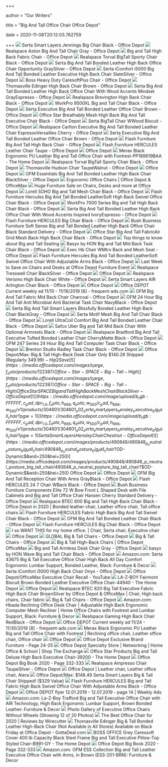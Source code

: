 +++
        
author = "Our Writers"
        
title = "Big And Tall Office Chair Office Depot"
        
date = 2020-11-08T20:12:03.762759
        
+++
[ ![](https://media.officedepot.com/image/upload/b_rgb:FFFFFF,c_pad,dpr_1.0,f_auto,h_666,q_auto,w_500/c_pad,h_666,w_500/v1/products/304574/304574_o01_serta_smart_layers_jennings_bonded_leather_high_back_big_and_tall_chair_102219?pgw=1)](https://media.officedepot.com/image/upload/b_rgb:FFFFFF,c_pad,dpr_1.0,f_auto,h_666,q_auto,w_500/c_pad,h_666,w_500/v1/products/304574/304574_o01_serta_smart_layers_jennings_bonded_leather_high_back_big_and_tall_chair_102219?pgw=1) Serta Smart Layers Jennings Big Chair Black - Office Depot
[ ![](https://media.officedepot.com/image/upload/b_rgb:FFFFFF,c_pad,dpr_1.0,f_auto,h_666,q_auto,w_500/c_pad,h_666,w_500/v1/products/248897/248897_p_realspace_axton_big_tall_bonded_leather_high_back_chair?pgw=1)](https://media.officedepot.com/image/upload/b_rgb:FFFFFF,c_pad,dpr_1.0,f_auto,h_666,q_auto,w_500/c_pad,h_666,w_500/v1/products/248897/248897_p_realspace_axton_big_tall_bonded_leather_high_back_chair?pgw=1) Realspace Axton Big And Tall Chair Gray - Office Depot
[ ![](https://media.officedepot.com/image/upload/b_rgb:FFFFFF,c_pad,dpr_1.0,f_auto,h_666,q_auto,w_500/c_pad,h_666,w_500/v1/products/420188/420188_p_office_star_pro_line_ii_big_tall_high_back_fabric_chair_arms?pgw=1)](https://media.officedepot.com/image/upload/b_rgb:FFFFFF,c_pad,dpr_1.0,f_auto,h_666,q_auto,w_500/c_pad,h_666,w_500/v1/products/420188/420188_p_office_star_pro_line_ii_big_tall_high_back_fabric_chair_arms?pgw=1) Big and Tall High Back Fabric Chair - Office Depot
[ ![](https://officedepot.scene7.com/is/image/officedepot/3798978_o01_realspace_torval_bonded_leather_high_back_big__tall_sporty_chair?$OD%2DLarge$&wid=450&hei=450)](https://officedepot.scene7.com/is/image/officedepot/3798978_o01_realspace_torval_bonded_leather_high_back_big__tall_sporty_chair?$OD%2DLarge$&wid=450&hei=450) Realspace Torval BigTall Sporty Chair Black - Office Depot
[ ![](https://media.officedepot.com/image/upload/b_rgb:FFFFFF,c_pad,dpr_1.0,f_auto,h_666,q_auto,w_500/c_pad,h_666,w_500/v1/products/9825521/9825521_o01_serta_bonded_leather_high_back_big_tall_office_chairs_020520?pgw=1)](https://media.officedepot.com/image/upload/b_rgb:FFFFFF,c_pad,dpr_1.0,f_auto,h_666,q_auto,w_500/c_pad,h_666,w_500/v1/products/9825521/9825521_o01_serta_bonded_leather_high_back_big_tall_office_chairs_020520?pgw=1) Serta Big And Tall Bonded Leather High Back Office Chair Opportunity  GraySilver - Office Depot
[ ![](https://media.officedepot.com/image/upload/b_rgb:FFFFFF,c_pad,dpr_1.0,f_auto,h_666,q_auto,w_500/c_pad,h_666,w_500/v1/products/330812/330812_p_serta_icomfort_for_workpro_i5000_series_big_tall_chair?pgw=1)](https://media.officedepot.com/image/upload/b_rgb:FFFFFF,c_pad,dpr_1.0,f_auto,h_666,q_auto,w_500/c_pad,h_666,w_500/v1/products/330812/330812_p_serta_icomfort_for_workpro_i5000_series_big_tall_chair?pgw=1) Serta iComfort i5000 Big And Tall Bonded Leather Executive High Back Chair  SlateSilver - Office Depot
[ ![](https://media.officedepot.com/image/upload/b_rgb:FFFFFF,c_pad,dpr_1.0,f_auto,h_666,q_auto,w_500/c_pad,h_666,w_500/v1/products/679603/679603_p_boss_heavy_duty_big_tall_executive_chair?pgw=1)](https://media.officedepot.com/image/upload/b_rgb:FFFFFF,c_pad,dpr_1.0,f_auto,h_666,q_auto,w_500/c_pad,h_666,w_500/v1/products/679603/679603_p_boss_heavy_duty_big_tall_executive_chair?pgw=1) Boss Heavy Duty CaresoftPlus Chair - Office Depot
[ ![](https://media.officedepot.com/image/upload/b_rgb:FFFFFF,c_pad,dpr_1.0,f_auto,h_1665,q_auto,w_1250/c_pad,h_1665,w_1250/v1/products/3868754/3868754_o01_thomasville_big_and_tall_bonded_leather_high_back_chair?pgw=1&pgwact=1)](https://media.officedepot.com/image/upload/b_rgb:FFFFFF,c_pad,dpr_1.0,f_auto,h_1665,q_auto,w_1250/c_pad,h_1665,w_1250/v1/products/3868754/3868754_o01_thomasville_big_and_tall_bonded_leather_high_back_chair?pgw=1&pgwact=1) Thomasville Edinger High Back Chair Brown - Office Depot
[ ![](https://media.officedepot.com/image/upload/b_rgb:FFFFFF,c_pad,dpr_1.0,f_auto,h_666,q_auto,w_500/c_pad,h_666,w_500/v1/products/9989597/9989597_o01_serta_bonded_leather_high_back_big_and_tall_office_chairs_030320?pgw=1)](https://media.officedepot.com/image/upload/b_rgb:FFFFFF,c_pad,dpr_1.0,f_auto,h_666,q_auto,w_500/c_pad,h_666,w_500/v1/products/9989597/9989597_o01_serta_bonded_leather_high_back_big_and_tall_office_chairs_030320?pgw=1) Serta Big And Tall Bonded Leather High Back Office Chair With Wood Accents  Mindset GrayEspresso - Office Depot
[ ![](https://media.officedepot.com/image/upload/b_rgb:FFFFFF,c_pad,dpr_1.0,f_auto,h_666,q_auto,w_500/c_pad,h_666,w_500/v1/products/6773772/6773772_p_realspace_brevington_bonded_leather_high_back_big_tall_executive_chair?pgw=1)](https://media.officedepot.com/image/upload/b_rgb:FFFFFF,c_pad,dpr_1.0,f_auto,h_666,q_auto,w_500/c_pad,h_666,w_500/v1/products/6773772/6773772_p_realspace_brevington_bonded_leather_high_back_big_tall_executive_chair?pgw=1) Realspace Brevington High Back Chair Black - Office Depot
[ ![](https://media.officedepot.com/image/upload/b_rgb:FFFFFF,c_pad,dpr_1.0,f_auto,h_666,q_auto,w_500/c_pad,h_666,w_500/v1/products/9582558/9582558_o01_workpro_9500xl_big__tall?pgw=1)](https://media.officedepot.com/image/upload/b_rgb:FFFFFF,c_pad,dpr_1.0,f_auto,h_666,q_auto,w_500/c_pad,h_666,w_500/v1/products/9582558/9582558_o01_workpro_9500xl_big__tall?pgw=1) WorkPro 9500XL Big and Tall Chair Black - Office Depot
[ ![](https://media.officedepot.com/image/upload/b_rgb:FFFFFF,c_pad,dpr_1.0,f_auto,h_1665,q_auto,w_1250/c_pad,h_1665,w_1250/v1/products/1850932/1850932_o01_serta_executive_big_and_tall_office_chair_030220?pgw=1&pgwact=1)](https://media.officedepot.com/image/upload/b_rgb:FFFFFF,c_pad,dpr_1.0,f_auto,h_1665,q_auto,w_1250/c_pad,h_1665,w_1250/v1/products/1850932/1850932_o01_serta_executive_big_and_tall_office_chair_030220?pgw=1&pgwact=1) Serta Executive Big And Tall Bonded Leather Office Chair Brown - Office  Depot
[ ![](https://media.officedepot.com/image/upload/b_rgb:FFFFFF,c_pad,dpr_1.0,f_auto,h_666,q_auto,w_500/c_pad,h_666,w_500/v1/products/635284/635284_p_office_star_big_tall_breathable_mesh_executive_chair?pgw=1)](https://media.officedepot.com/image/upload/b_rgb:FFFFFF,c_pad,dpr_1.0,f_auto,h_666,q_auto,w_500/c_pad,h_666,w_500/v1/products/635284/635284_p_office_star_big_tall_breathable_mesh_executive_chair?pgw=1) Office Star Breathable Mesh High Back Big And Tall Executive Chair Black - Office  Depot
[ ![](https://media.officedepot.com/images/w_329,h_329,c_pad/products/9725915/9725915_o01_serta_bonded_leather_high_back_big_and_tall_office_chair_with_wood_accents_030320/9725915_o01_serta_bonded_leather_high_back_big_and_tall_office_chair_with_wood_accents_030320)](https://media.officedepot.com/images/w_329,h_329,c_pad/products/9725915/9725915_o01_serta_bonded_leather_high_back_big_and_tall_office_chair_with_wood_accents_030320/9725915_o01_serta_bonded_leather_high_back_big_and_tall_office_chair_with_wood_accents_030320) Serta BigTall Chair WWood Biscuit - Office Depot
[ ![](https://media.officedepot.com/image/upload/b_rgb:FFFFFF,c_pad,dpr_1.0,f_auto,h_666,q_auto,w_500/c_pad,h_666,w_500/v1/products/723633/723633_p_realspace_carlton_executive_big_tall_bonded_leather_chair?pgw=1)](https://media.officedepot.com/image/upload/b_rgb:FFFFFF,c_pad,dpr_1.0,f_auto,h_666,q_auto,w_500/c_pad,h_666,w_500/v1/products/723633/723633_p_realspace_carlton_executive_big_tall_bonded_leather_chair?pgw=1) Realspace Carlton Executive Big And Tall Bonded Leather Chair  EspressoVersailles Cherry - Office Depot
[ ![](https://media.officedepot.com/image/upload/b_rgb:FFFFFF,c_pad,dpr_1.0,f_auto,h_666,q_auto,w_500/c_pad,h_666,w_500/v1/products/1850932/1850932_o02_serta_executive_big_and_tall_office_chair_030220?pgw=1)](https://media.officedepot.com/image/upload/b_rgb:FFFFFF,c_pad,dpr_1.0,f_auto,h_666,q_auto,w_500/c_pad,h_666,w_500/v1/products/1850932/1850932_o02_serta_executive_big_and_tall_office_chair_030220?pgw=1) Serta Executive Big And Tall Bonded Leather Office Chair Brown - Office  Depot
[ ![](https://media.officedepot.com/images/t_large,f_auto/products/6556666/Flash-Furniture-Hercules-Big-And-Tall)](https://media.officedepot.com/images/t_large,f_auto/products/6556666/Flash-Furniture-Hercules-Big-And-Tall) Flash Furniture Big And Tall High Back Chair - Office Depot
[ ![](https://media.officedepot.com/image/upload/b_rgb:FFFFFF,c_pad,dpr_1.0,f_auto,h_666,q_auto,w_500/c_pad,h_666,w_500/v1/products/4164321/4164321_o01_100620?pgw=1)](https://media.officedepot.com/image/upload/b_rgb:FFFFFF,c_pad,dpr_1.0,f_auto,h_666,q_auto,w_500/c_pad,h_666,w_500/v1/products/4164321/4164321_o01_100620?pgw=1) Flash Furniture HERCULES Leather Chair Taupe - Office Depot
[ ![](https://media.officedepot.com/image/upload/b_rgb:FFFFFF,c_pad,dpr_1.0,f_auto,h_533,q_auto,w_400/c_pad,h_533,w_400/v1/products/743577/743577_p_realspace_endsleigh_executive_big_tall_bonded_leather_chair?pgw=1)](https://media.officedepot.com/image/upload/b_rgb:FFFFFF,c_pad,dpr_1.0,f_auto,h_533,q_auto,w_400/c_pad,h_533,w_400/v1/products/743577/743577_p_realspace_endsleigh_executive_big_tall_bonded_leather_chair?pgw=1) Office Depot
[ ![](https://images.homedepot-static.com/productImages/85f78ec2-4e8d-447f-b175-ac917dd82dfa/svn/black-merax-ergonomic-chairs-pp189619baa-31_600.jpg)](https://images.homedepot-static.com/productImages/85f78ec2-4e8d-447f-b175-ac917dd82dfa/svn/black-merax-ergonomic-chairs-pp189619baa-31_600.jpg) Merax Black Ergonomic PU Leather Big and Tall Office Chair with  Footrest-PP189619BAA - The Home Depot
[ ![](https://media.officedepot.com/image/upload/b_rgb:FFFFFF,c_pad,dpr_1.0,f_auto,h_666,q_auto,w_500/c_pad,h_666,w_500/v1/products/3798978/3798978_o04_realspace_torval_bonded_leather_high_back_big__tall_sporty_chair?pgw=1)](https://media.officedepot.com/image/upload/b_rgb:FFFFFF,c_pad,dpr_1.0,f_auto,h_666,q_auto,w_500/c_pad,h_666,w_500/v1/products/3798978/3798978_o04_realspace_torval_bonded_leather_high_back_big__tall_sporty_chair?pgw=1) Realspace Torval BigTall Sporty Chair Black - Office Depot
[ ![](https://media.officedepot.com/image/upload/b_rgb:FFFFFF,c_pad,dpr_1.0,f_auto,h_1665,q_auto,w_1250/c_pad,h_1665,w_1250/v1/products/562818/562818_p_thomasville_hudson_big_and_tall_bonded_leather_high_back_chair?pgw=1&pgwact=1)](https://media.officedepot.com/image/upload/b_rgb:FFFFFF,c_pad,dpr_1.0,f_auto,h_1665,q_auto,w_1250/c_pad,h_1665,w_1250/v1/products/562818/562818_p_thomasville_hudson_big_and_tall_bonded_leather_high_back_chair?pgw=1&pgwact=1) Thomasville Hudson Chair TaupeWalnut - Office Depot
[ ![](https://media.officedepot.com/image/upload/b_rgb:FFFFFF,c_pad,dpr_1.0,f_auto,h_1333,q_auto,w_1000/c_pad,h_1333,w_1000/v1/products/355033/355033_p_office_depot_br_kingston_big_tall_mid_back_lea_r_chair?pgw=1&pgwact=1)](https://media.officedepot.com/image/upload/b_rgb:FFFFFF,c_pad,dpr_1.0,f_auto,h_1333,q_auto,w_1000/c_pad,h_1333,w_1000/v1/products/355033/355033_p_office_depot_br_kingston_big_tall_mid_back_lea_r_chair?pgw=1&pgwact=1) Office Depot
[ ![](https://media.officedepot.com/image/upload/b_rgb:FFFFFF,c_pad,dpr_1.0,f_auto,h_666,q_auto,w_500/c_pad,h_666,w_500/v1/products/235580/235580_p?pgw=1)](https://media.officedepot.com/image/upload/b_rgb:FFFFFF,c_pad,dpr_1.0,f_auto,h_666,q_auto,w_500/c_pad,h_666,w_500/v1/products/235580/235580_p?pgw=1) OFM Essentials Big And Tall Bonded Leather High Back Chair BlackSilver - Office  Depot
[ ![](https://media.officedepot.com/images/t_search,f_auto/products/9046713/WorkPro-12000-Mesh-Series-Ergonomic-Mid)](https://media.officedepot.com/images/t_search,f_auto/products/9046713/WorkPro-12000-Mesh-Series-Ergonomic-Mid) Ergonomic Office Chairs | Office Depot & OfficeMax
[ ![](https://www.officedepot.com/images/us/od/promo/pages/030313_furniture2.jpg)](https://www.officedepot.com/images/us/od/promo/pages/030313_furniture2.jpg) Huge Furniture Sale on Chairs, Desks and more at Office Depot
[ ![](https://media.officedepot.com/image/upload/b_rgb:FFFFFF,c_pad,dpr_1.0,f_auto,h_666,q_auto,w_500/c_pad,h_666,w_500/v1/products/7901332/7901332_p_chair?pgw=1)](https://media.officedepot.com/image/upload/b_rgb:FFFFFF,c_pad,dpr_1.0,f_auto,h_666,q_auto,w_500/c_pad,h_666,w_500/v1/products/7901332/7901332_p_chair?pgw=1) Lorell SOHO Big and Tall Mesh Chair Black - Office Depot
[ ![](https://media.officedepot.com/images/t_large,f_auto/products/510987/Flash-Furniture-Hercules-Big-And-Tall)](https://media.officedepot.com/images/t_large,f_auto/products/510987/Flash-Furniture-Hercules-Big-And-Tall) Flash Furniture Hercules Big And Tall Bonded LeatherSoft High Back Swivel Office  Chair Black - Office Depot
[ ![](https://media.officedepot.com/image/upload/b_rgb:FFFFFF,c_pad,dpr_1.0,f_auto,h_666,q_auto,w_500/c_pad,h_666,w_500/v1/products/180806/180806_p_workpro_7000_series_big_tall_high_back_chair?pgw=1)](https://media.officedepot.com/image/upload/b_rgb:FFFFFF,c_pad,dpr_1.0,f_auto,h_666,q_auto,w_500/c_pad,h_666,w_500/v1/products/180806/180806_p_workpro_7000_series_big_tall_high_back_chair?pgw=1) WorkPro 7000 Series Big and Tall High Back Chair Black - Office Depot
[ ![](https://media.officedepot.com/image/upload/b_rgb:FFFFFF,c_pad,dpr_1.0,f_auto,h_666,q_auto,w_500/c_pad,h_666,w_500/v1/products/9866981/9866981_o01_serta_big_and_tall_bonded_leather_high_back_office_chair_with_wood_accents_030320?pgw=1)](https://media.officedepot.com/image/upload/b_rgb:FFFFFF,c_pad,dpr_1.0,f_auto,h_666,q_auto,w_500/c_pad,h_666,w_500/v1/products/9866981/9866981_o01_serta_big_and_tall_bonded_leather_high_back_office_chair_with_wood_accents_030320?pgw=1) Serta Big And Tall Bonded Leather High Back Office Chair With Wood Accents  Inspired IvoryEspresso - Office Depot
[ ![](https://media.officedepot.com/image/upload/b_rgb:FFFFFF,c_pad,dpr_1.0,f_auto,h_666,q_auto,w_500/c_pad,h_666,w_500/v1/products/980564/980564_o01_100620?pgw=1)](https://media.officedepot.com/image/upload/b_rgb:FFFFFF,c_pad,dpr_1.0,f_auto,h_666,q_auto,w_500/c_pad,h_666,w_500/v1/products/980564/980564_o01_100620?pgw=1) Flash Furniture HERCULES Big Chair Black - Office Depot
[ ![](https://media.officedepot.com/image/upload/b_rgb:FFFFFF,c_pad,dpr_1.0,f_auto,h_666,q_auto,w_500/c_pad,h_666,w_500/v1/products/6757195/6757195_o01_bush_business_furniture_soft_sense_big_and_tall_high_back_leather_office_chair?pgw=1)](https://media.officedepot.com/image/upload/b_rgb:FFFFFF,c_pad,dpr_1.0,f_auto,h_666,q_auto,w_500/c_pad,h_666,w_500/v1/products/6757195/6757195_o01_bush_business_furniture_soft_sense_big_and_tall_high_back_leather_office_chair?pgw=1) Bush Business Furniture Soft Sense Big and Tall Bonded Leather High Back Office  Chair Black Standard Delivery - Office Depot
[ ![](https://media.officedepot.com/image/upload/b_rgb:FFFFFF,c_pad,dpr_1.0,f_auto,h_666,q_auto,w_500/c_pad,h_666,w_500/v1/products/399940/399940_p?pgw=1)](https://media.officedepot.com/image/upload/b_rgb:FFFFFF,c_pad,dpr_1.0,f_auto,h_666,q_auto,w_500/c_pad,h_666,w_500/v1/products/399940/399940_p?pgw=1) Office Star Big And Tall FabricAir Grid Mesh Back High Back Chair Black - Office  Depot
[ ![](https://business.officedepot.com/fm/files/bsd/promo/w38/prelogin/bigtallb.jpg)](https://business.officedepot.com/fm/files/bsd/promo/w38/prelogin/bigtallb.jpg) Top things to know about Big and Tall Seating
[ ![](https://media.officedepot.com/image/upload/b_rgb:FFFFFF,c_pad,dpr_1.0,f_auto,h_666,q_auto,w_500/c_pad,h_666,w_500/v1/products/260951/260951_p_mainimage?pgw=1)](https://media.officedepot.com/image/upload/b_rgb:FFFFFF,c_pad,dpr_1.0,f_auto,h_666,q_auto,w_500/c_pad,h_666,w_500/v1/products/260951/260951_p_mainimage?pgw=1) Basyx by HON Big and Tall Mid Back Task Chair Black - Office Depot
[ ![](https://media.officedepot.com/image/upload/b_rgb:FFFFFF,c_pad,dpr_1.0,f_auto,h_666,q_auto,w_500/c_pad,h_666,w_500/v1/products/673826/673826_p_office_star_space_big_tall_high_bac?pgw=1)](https://media.officedepot.com/image/upload/b_rgb:FFFFFF,c_pad,dpr_1.0,f_auto,h_666,q_auto,w_500/c_pad,h_666,w_500/v1/products/673826/673826_p_office_star_space_big_tall_high_bac?pgw=1) Exec Hb Chair WMtrx Back and Mesh Seat - Office Depot
[ ![](https://media.officedepot.com/images/t_large,f_auto/products/293099/Flash-Furniture-Hercules-Big-And-Tall)](https://media.officedepot.com/images/t_large,f_auto/products/293099/Flash-Furniture-Hercules-Big-And-Tall) Flash Furniture Hercules Big And Tall Bonded LeatherSoft Swivel Office Chair  With Adjustable Arms Black - Office Depot
[ ![](https://www.officedepot.com/images/us/od/promo/pages/032413_furniture2a.jpg)](https://www.officedepot.com/images/us/od/promo/pages/032413_furniture2a.jpg) Last Week to Save on Chairs and Desks at Office Depot Furniture Event
[ ![](https://media.officedepot.com/image/upload/b_rgb:FFFFFF,c_pad,dpr_1.0,f_auto,h_666,q_auto,w_500/c_pad,h_666,w_500/v1/products/8638586/8638586_p_realspace_tresswell_bonded_leather_high_back_chair?pgw=1)](https://media.officedepot.com/image/upload/b_rgb:FFFFFF,c_pad,dpr_1.0,f_auto,h_666,q_auto,w_500/c_pad,h_666,w_500/v1/products/8638586/8638586_p_realspace_tresswell_bonded_leather_high_back_chair?pgw=1) Realspace Tresswell Chair BlackSilver - Office Depot
[ ![](https://media.officedepot.com/image/upload/b_rgb:FFFFFF,c_pad,dpr_1.0,f_auto,h_533,q_auto,w_400/c_pad,h_533,w_400/v1/products/618027/618027_p_true_innovations_big_tall_heavy_duty_series_high_back_bonded_leather_chair?pgw=1)](https://media.officedepot.com/image/upload/b_rgb:FFFFFF,c_pad,dpr_1.0,f_auto,h_533,q_auto,w_400/c_pad,h_533,w_400/v1/products/618027/618027_p_true_innovations_big_tall_heavy_duty_series_high_back_bonded_leather_chair?pgw=1) Office Depot
[ ![](https://media.officedepot.com/image/upload/b_rgb:FFFFFF,c_pad,dpr_1.0,f_auto,h_666,q_auto,w_500/c_pad,h_666,w_500/v1/products/747417/747417_o01_realspace_verismo_bonded_leather_high_back_chair_112019_?pgw=1)](https://media.officedepot.com/image/upload/b_rgb:FFFFFF,c_pad,dpr_1.0,f_auto,h_666,q_auto,w_500/c_pad,h_666,w_500/v1/products/747417/747417_o01_realspace_verismo_bonded_leather_high_back_chair_112019_?pgw=1) Realspace Verismo High Back Chair White - Office Depot
[ ![](https://media.officedepot.com/image/upload/b_rgb:FFFFFF,c_pad,dpr_1.0,f_auto,h_666,q_auto,w_500/c_pad,h_666,w_500/v1/products/304556/304556_p_serta_smart_layers_air_arlington_executive_chair?pgw=1)](https://media.officedepot.com/image/upload/b_rgb:FFFFFF,c_pad,dpr_1.0,f_auto,h_666,q_auto,w_500/c_pad,h_666,w_500/v1/products/304556/304556_p_serta_smart_layers_air_arlington_executive_chair?pgw=1) Serta Smart Layers AIR Arlington Chair Black - Office Depot
[ ![](https://media.officedepot.com/image/upload/b_rgb:FFFFFF,c_pad,dpr_1.0,f_auto,h_533,q_auto,w_400/c_pad,h_533,w_400/v1/products/436534/436534_p_workpro_15000_series_big_tall_high_back_chair?pgw=1)](https://media.officedepot.com/image/upload/b_rgb:FFFFFF,c_pad,dpr_1.0,f_auto,h_533,q_auto,w_400/c_pad,h_533,w_400/v1/products/436534/436534_p_workpro_15000_series_big_tall_high_back_chair?pgw=1) Office Depot
[ ![](https://static.frequent-ads.com/image/item/office-depot/34372/img006.jpg)](https://static.frequent-ads.com/image/item/office-depot/34372/img006.jpg) Office DEPOT Current weekly ad 11/10 - 11/16/2019 [6] - frequent-ads.com
[ ![](https://media.officedepot.com/image/upload/b_rgb:FFFFFF,c_pad,dpr_1.0,f_auto,h_666,q_auto,w_500/c_pad,h_666,w_500/v1/products/1779670/1779670_p_ofm_big_tall_fabric_midback_chair?pgw=1)](https://media.officedepot.com/image/upload/b_rgb:FFFFFF,c_pad,dpr_1.0,f_auto,h_666,q_auto,w_500/c_pad,h_666,w_500/v1/products/1779670/1779670_p_ofm_big_tall_fabric_midback_chair?pgw=1) OFM Big And Tall Fabric Mid Back Chair Charcoal - Office Depot
[ ![](https://media.officedepot.com/image/upload/b_rgb:FFFFFF,c_pad,dpr_1.0,f_auto,h_666,q_auto,w_500/c_pad,h_666,w_500/v1/products/514889/514889_p_ofm_24_hour_big_tall_anti_microbial_anti_bacterial_task_chair?pgw=1)](https://media.officedepot.com/image/upload/b_rgb:FFFFFF,c_pad,dpr_1.0,f_auto,h_666,q_auto,w_500/c_pad,h_666,w_500/v1/products/514889/514889_p_ofm_24_hour_big_tall_anti_microbial_anti_bacterial_task_chair?pgw=1) OFM 24 Hour Big And Tall Anti Microbial Anti Bacterial Task Chair NavyBlack  - Office Depot
[ ![](https://media.officedepot.com/image/upload/b_rgb:FFFFFF,c_pad,dpr_1.0,f_auto,h_666,q_auto,w_500/c_pad,h_666,w_500/v1/products/891899/891899_o01_serta_big_and_tall_smart_layers_blissfully_bonded_leather_high_back_chair_020720?pgw=1)](https://media.officedepot.com/image/upload/b_rgb:FFFFFF,c_pad,dpr_1.0,f_auto,h_666,q_auto,w_500/c_pad,h_666,w_500/v1/products/891899/891899_o01_serta_big_and_tall_smart_layers_blissfully_bonded_leather_high_back_chair_020720?pgw=1) Serta Big And Tall Smart Layers Blissfully Bonded Leather High Back Chair  BlackGray - Office Depot
[ ![](https://media.officedepot.com/images/t_large,f_auto/products/207167/Serta-Commercial-Motif-Mesh-Ergonomic-Big)](https://media.officedepot.com/images/t_large,f_auto/products/207167/Serta-Commercial-Motif-Mesh-Ergonomic-Big) Serta Motif Mesh Big And Tall Chair Black - Office Depot
[ ![](https://media.officedepot.com/images/t_large,f_auto/products/309477/Lorell-UltraCoil-Comfort-Big-And-Tall)](https://media.officedepot.com/images/t_large,f_auto/products/309477/Lorell-UltraCoil-Comfort-Big-And-Tall) Lorell UltraCoil Comfort Big And Tall Bonded Leather Chair Black - Office  Depot
[ ![](https://media.officedepot.com/image/upload/b_rgb:FFFFFF,c_pad,dpr_1.0,f_auto,h_666,q_auto,w_500/c_pad,h_666,w_500/v1/products/601396/601396_p_safco_uber_big_tall_mid_back_chair_optional_armrests?pgw=1)](https://media.officedepot.com/image/upload/b_rgb:FFFFFF,c_pad,dpr_1.0,f_auto,h_666,q_auto,w_500/c_pad,h_666,w_500/v1/products/601396/601396_p_safco_uber_big_tall_mid_back_chair_optional_armrests?pgw=1) Safco Uber Big and Tall Mid Back Chair With Optional Armrests Black - Office  Depot
[ ![](https://media.officedepot.com/image/upload/b_rgb:FFFFFF,c_pad,dpr_1.0,f_auto,h_666,q_auto,w_500/c_pad,h_666,w_500/v1/products/723543/723543_p_realspace_bradford_executive_big_tall_tufted_bonded_leather_chair?pgw=1)](https://media.officedepot.com/image/upload/b_rgb:FFFFFF,c_pad,dpr_1.0,f_auto,h_666,q_auto,w_500/c_pad,h_666,w_500/v1/products/723543/723543_p_realspace_bradford_executive_big_tall_tufted_bonded_leather_chair?pgw=1) Realspace Bradford Big And Tall Executive Tufted Bonded Leather Chair  CherryMatte Black - Office Depot
[ ![](https://media.officedepot.com/image/upload/b_rgb:FFFFFF,c_pad,dpr_1.0,f_auto,h_666,q_auto,w_500/c_pad,h_666,w_500/v1/products/965714/965714_p_ofm_247_series_24_hour_big_tall_computer_task_chair?pgw=1)](https://media.officedepot.com/image/upload/b_rgb:FFFFFF,c_pad,dpr_1.0,f_auto,h_666,q_auto,w_500/c_pad,h_666,w_500/v1/products/965714/965714_p_ofm_247_series_24_hour_big_tall_computer_task_chair?pgw=1) OFM 247 Series 24 Hour Big And Tall Computer Task Chair Black - Office Depot
[ ![](https://media.officedepot.com/image/upload/b_rgb:FFFFFF,c_pad,dpr_1.0,f_auto,h_666,q_auto,w_500/c_pad,h_666,w_500/v1/products/749969/749969_o01_brenton_studio_radley_task_chair?pgw=1)](https://media.officedepot.com/image/upload/b_rgb:FFFFFF,c_pad,dpr_1.0,f_auto,h_666,q_auto,w_500/c_pad,h_666,w_500/v1/products/749969/749969_o01_brenton_studio_radley_task_chair?pgw=1) Brenton Studio Radley Task Chair Black - Office Depot
[ ![](https://hip2save.com/wp-content/uploads/2016/07/chair.jpg?resize=1024%2C538&strip=all)](https://hip2save.com/wp-content/uploads/2016/07/chair.jpg?resize=1024%2C538&strip=all) Office Depot/Max: Big & Tall High-Back Desk Chair Only $140.28 Shipped  (Regularly $349.99) - Hip2Save
[ ![](https://media.officedepot.com/images/t_large,f_auto/products/122387/Office-Star-SPACE-Big-Tall-High)](https://media.officedepot.com/images/t_large,f_auto/products/122387/Office-Star-SPACE-Big-Tall-High) Office Star SPACE Big and Tall High Back Mesh Chair BlackSilver - Office  Depot
[ ![](https://media.officedepot.com/image/upload/b_rgb:FFFFFF,c_pad,dpr_1.0,f_auto,h_666,q_auto,w_500/c_pad,h_666,w_500/v1/products/304601/304601_o02_serta_smart_layers_hensley_executive_big_tall_chair?pgw=1)](https://media.officedepot.com/image/upload/b_rgb:FFFFFF,c_pad,dpr_1.0,f_auto,h_666,q_auto,w_500/c_pad,h_666,w_500/v1/products/304601/304601_o02_serta_smart_layers_hensley_executive_big_tall_chair?pgw=1) Serta Smart Layers Hensley Chair Chestnut - Office Depot
[ ![](https://media.officedepot.com/images/products/490848/490848_p_neutral_posture_big_tall_chair/490848_p_neutral_posture_big_tall_chair?$OD-Dynamic$&wid=250&hei=250)](https://media.officedepot.com/images/products/490848/490848_p_neutral_posture_big_tall_chair/490848_p_neutral_posture_big_tall_chair?$OD-Dynamic$&wid=250&hei=250) Office Depot
[ ![](https://media.officedepot.com/image/upload/b_rgb:FFFFFF,c_pad,dpr_1.0,f_auto,h_533,q_auto,w_400/c_pad,h_533,w_400/v1/products/392830/392830_o02_realspace_big_tall_heavy_duty_series_high_back_bonded_lea_r_chair?pgw=1)](https://media.officedepot.com/image/upload/b_rgb:FFFFFF,c_pad,dpr_1.0,f_auto,h_533,q_auto,w_400/c_pad,h_533,w_400/v1/products/392830/392830_o02_realspace_big_tall_heavy_duty_series_high_back_bonded_lea_r_chair?pgw=1) Office Depot
[ ![](https://media.officedepot.com/images/t_large,f_auto/products/113774/OFM-Big-And-Tall-Reception-Chair)](https://media.officedepot.com/images/t_large,f_auto/products/113774/OFM-Big-And-Tall-Reception-Chair) OFM Big And Tall Reception Chair With Arms GrayBlack - Office Depot
[ ![](https://media.officedepot.com/image/upload/b_rgb:FFFFFF,c_pad,dpr_1.0,f_auto,h_666,q_auto,w_500/c_pad,h_666,w_500/v1/products/8983334/8983334_o01_100620?pgw=1)](https://media.officedepot.com/image/upload/b_rgb:FFFFFF,c_pad,dpr_1.0,f_auto,h_666,q_auto,w_500/c_pad,h_666,w_500/v1/products/8983334/8983334_o01_100620?pgw=1) Flash HERCULES 24 7 Chair WBack Black - Office Depot
[ ![](https://media.officedepot.com/images/t_large,f_auto/products/7936557/Bush-Business-Furniture-Components-Elite-72)](https://media.officedepot.com/images/t_large,f_auto/products/7936557/Bush-Business-Furniture-Components-Elite-72) Bush Business Furniture Components Elite 72 W Bow Front L Shaped Desk with  File Cabinets and Big and Tall Office Chair Hansen Cherry Standard Delivery  - Office Depot
[ ![](https://i.pinimg.com/474x/3d/e8/bb/3de8bb56113d1e12e60c04dfc28a0219.jpg)](https://i.pinimg.com/474x/3d/e8/bb/3de8bb56113d1e12e60c04dfc28a0219.jpg) Realspace BTEC 600 Big and Tall High Back Chair Black - Office Depot in  2020 | Bonded leather chair, Leather office chair, Tall office chairs
[ ![](https://media.officedepot.com/image/upload/b_rgb:FFFFFF,c_pad,dpr_1.0,f_auto,h_666,q_auto,w_500/c_pad,h_666,w_500/v1/products/368684/368684_o01_flash_furniture_hercules_fabric_high_back_big_and_tall_swivel_chair?pgw=1)](https://media.officedepot.com/image/upload/b_rgb:FFFFFF,c_pad,dpr_1.0,f_auto,h_666,q_auto,w_500/c_pad,h_666,w_500/v1/products/368684/368684_o01_flash_furniture_hercules_fabric_high_back_big_and_tall_swivel_chair?pgw=1) Flash Furniture HERCULES Fabric High Back Big And Tall Swivel Chair Black - Office  Depot
[ ![](https://media.officedepot.com/image/upload/b_rgb:FFFFFF,c_pad,dpr_1.0,f_auto,h_666,q_auto,w_500/c_pad,h_666,w_500/v1/products/672512/672512_p_ofm_big_tall_leather_chair?pgw=1)](https://media.officedepot.com/image/upload/b_rgb:FFFFFF,c_pad,dpr_1.0,f_auto,h_666,q_auto,w_500/c_pad,h_666,w_500/v1/products/672512/672512_p_ofm_big_tall_leather_chair?pgw=1) OFM Big And Tall Bonded Leather Chair Black - Office Depot
[ ![](https://media.officedepot.com/image/upload/b_rgb:FFFFFF,c_pad,dpr_1.0,f_auto,h_666,q_auto,w_500/c_pad,h_666,w_500/v1/products/913955/913955_o01_flash_furniture_hercules_big_and_tall_leather_mid_back_swivel_task_chair_100620?pgw=1)](https://media.officedepot.com/image/upload/b_rgb:FFFFFF,c_pad,dpr_1.0,f_auto,h_666,q_auto,w_500/c_pad,h_666,w_500/v1/products/913955/913955_o01_flash_furniture_hercules_big_and_tall_leather_mid_back_swivel_task_chair_100620?pgw=1) Flash Furniture HERCULES Big Chair Black - Office Depot
[ ![](https://i.pinimg.com/originals/25/d5/82/25d5824f9f4d65b1953675834ce89df4.jpg)](https://i.pinimg.com/originals/25/d5/82/25d5824f9f4d65b1953675834ce89df4.jpg) I so WANT THIS for my home office. | Chair, Serta chair, Executive chair
[ ![](https://media.officedepot.com/image/upload/b_rgb:FFFFFF,c_pad,dpr_1.0,f_auto,h_533,q_auto,w_400/c_pad,h_533,w_400/v1/products/392830/392830_o03_realspace_big_tall_heavy_duty_series_high_back_bonded_lea_r_chair?pgw=1)](https://media.officedepot.com/image/upload/b_rgb:FFFFFF,c_pad,dpr_1.0,f_auto,h_533,q_auto,w_400/c_pad,h_533,w_400/v1/products/392830/392830_o03_realspace_big_tall_heavy_duty_series_high_back_bonded_lea_r_chair?pgw=1) Office Depot
[ ![](https://media.officedepot.com/images/t_search,f_auto/products/917494/Global-Heavy-Duty-Truform-Multi-Tilter)](https://media.officedepot.com/images/t_search,f_auto/products/917494/Global-Heavy-Duty-Truform-Multi-Tilter) GLOBAL Big & Tall Chairs - Office Depot
[ ![](https://media.officedepot.com/images/t_search,f_auto/products/3127109/Flash-Furniture-Hercules-Big-And-Tall)](https://media.officedepot.com/images/t_search,f_auto/products/3127109/Flash-Furniture-Hercules-Big-And-Tall) Big & Tall Chairs - Office Depot
[ ![](https://media.officedepot.com/images/t_search,f_auto/products/702863/Boss-CaressoftPlus-Heavy-Duty-Fabric-High)](https://media.officedepot.com/images/t_search,f_auto/products/702863/Boss-CaressoftPlus-Heavy-Duty-Fabric-High) Big & Tall High-Back Chairs | Office Depot OfficeMax
[ ![](https://media.officedepot.com/image/upload/b_rgb:FFFFFF,c_pad,dpr_1.0,f_auto,h_666,q_auto,w_500/c_pad,h_666,w_500/v1/products/408502/408502_p_ofm_big_tall_fabric_chair?pgw=1)](https://media.officedepot.com/image/upload/b_rgb:FFFFFF,c_pad,dpr_1.0,f_auto,h_666,q_auto,w_500/c_pad,h_666,w_500/v1/products/408502/408502_p_ofm_big_tall_fabric_chair?pgw=1) Big and Tall Armless Desk Chair Gray - Office Depot
[ ![](https://media.officedepot.com/image/upload/b_rgb:FFFFFF,c_pad,dpr_1.0,f_auto,h_666,q_auto,w_500/c_pad,h_666,w_500/v1/products/907222/907222_p_basyx_by_hon_vl705_mesh_big_tall_chair?pgw=1)](https://media.officedepot.com/image/upload/b_rgb:FFFFFF,c_pad,dpr_1.0,f_auto,h_666,q_auto,w_500/c_pad,h_666,w_500/v1/products/907222/907222_p_basyx_by_hon_vl705_mesh_big_tall_chair?pgw=1) basyx by HON Wave Big and Tall Chair Black - Office Depot
[ ![](https://images-na.ssl-images-amazon.com/images/I/81xJoddGAXL._AC_SL1500_.jpg)](https://images-na.ssl-images-amazon.com/images/I/81xJoddGAXL._AC_SL1500_.jpg) Amazon.com: Serta 43675 Big & Tall Executive Office Chair High Back All Day  Comfort Ergonomic Lumbar Support, Bonded Leather, Black: Furniture & Decor
[ ![](https://media.officedepot.com/image/upload/b_rgb:FFFFFF,c_pad,dpr_1.0,f_auto,h_1665,q_auto,w_1250/c_pad,h_1665,w_1250/v1/products/559623/559623_p_serta_icomfort_for_workpro_i5000_series_high_back_chair?pgw=1&pgwact=1)](https://media.officedepot.com/image/upload/b_rgb:FFFFFF,c_pad,dpr_1.0,f_auto,h_1665,q_auto,w_1250/c_pad,h_1665,w_1250/v1/products/559623/559623_p_serta_icomfort_for_workpro_i5000_series_high_back_chair?pgw=1&pgwact=1) Serta iComfort i5000 High Back Chair Onyx - Office Depot
[ ![](https://i.ytimg.com/vi/SCmhz6qayR4/maxresdefault.jpg)](https://i.ytimg.com/vi/SCmhz6qayR4/maxresdefault.jpg) Office Depot/OfficeMax Executive Chair Recall - YouTube
[ ![](https://images.homedepot-static.com/productImages/23400b7c-879d-4cb3-bc2b-b3b2ee747778/svn/biscuit-brown-walnut-la-z-boy-executive-chairs-44940-64_1000.jpg)](https://images.homedepot-static.com/productImages/23400b7c-879d-4cb3-bc2b-b3b2ee747778/svn/biscuit-brown-walnut-la-z-boy-executive-chairs-44940-64_1000.jpg) LA-Z-BOY Fairmont Biscuit Brown Bonded Leather Executive Office Chair-44940  - The Home Depot
[ ![](https://media.officedepot.com/image/upload/b_rgb:FFFFFF,c_pad,dpr_1.0,f_auto,h_533,q_auto,w_400/c_pad,h_533,w_400/v1/products/1351440/1351440_p_serta_big_tall_executive_chair?pgw=1)](https://media.officedepot.com/image/upload/b_rgb:FFFFFF,c_pad,dpr_1.0,f_auto,h_533,q_auto,w_400/c_pad,h_533,w_400/v1/products/1351440/1351440_p_serta_big_tall_executive_chair?pgw=1) Office Depot
[ ![](https://i.pinimg.com/originals/60/2a/97/602a977697e9116f3960a159066cd2d1.jpg)](https://i.pinimg.com/originals/60/2a/97/602a977697e9116f3960a159066cd2d1.jpg) Realspace BTEC 820 Big Tall Executive Fabric High Back Chair BrownSilver by Office  Depot & OfficeMax | Chair, High back chairs, Chair fabric
[ ![](https://media.officedepot.com/images/t_search,f_auto/products/601333/Safco-Uber-Big-And-Tall-Executive)](https://media.officedepot.com/images/t_search,f_auto/products/601333/Safco-Uber-Big-And-Tall-Executive) Big & Tall Chairs - Office Depot
[ ![](https://images-na.ssl-images-amazon.com/images/I/61rYB6Fd-PL._AC_SL1000_.jpg)](https://images-na.ssl-images-amazon.com/images/I/61rYB6Fd-PL._AC_SL1000_.jpg) Amazon.com: Hbada Reclining Office Desk Chair | Adjustable High Back  Ergonomic Computer Mesh Recliner | Home Office Chairs with Footrest and  Lumbar Support, Black: Furniture & Decor
[ ![](https://media.officedepot.com/image/upload/b_rgb:FFFFFF,c_pad,dpr_1.0,f_auto,h_666,q_auto,w_500/c_pad,h_666,w_500/v1/products/547826/547826_o01_101520?pgw=1)](https://media.officedepot.com/image/upload/b_rgb:FFFFFF,c_pad,dpr_1.0,f_auto,h_666,q_auto,w_500/c_pad,h_666,w_500/v1/products/547826/547826_o01_101520?pgw=1) Realspace Gaming High Back Chair RedBlack - Office Depot
[ ![](https://static.frequent-ads.com/image/item/office-depot/34991/img008.jpg)](https://static.frequent-ads.com/image/item/office-depot/34991/img008.jpg) Office DEPOT Current weekly ad 11/24 - 11/30/2019 [8] - frequent-ads.com
[ ![](https://i.pinimg.com/originals/f8/d4/2b/f8d42bf6c44a64161c1b78609bafbf26.jpg)](https://i.pinimg.com/originals/f8/d4/2b/f8d42bf6c44a64161c1b78609bafbf26.jpg) Merax Black Ergonomic PU Leather Big and Tall Office Chair with Footrest |  Reclining office chair, Leather office chair, Office chair
[ ![](https://media.officedepot.com/image/upload/b_rgb:FFFFFF,c_pad,dpr_1.0,f_auto,h_533,q_auto,w_400/c_pad,h_533,w_400/v1/products/246219/246219_p_realspace_endsleigh_executive_big_and_tall_bonded_leather_chair?pgw=1)](https://media.officedepot.com/image/upload/b_rgb:FFFFFF,c_pad,dpr_1.0,f_auto,h_533,q_auto,w_400/c_pad,h_533,w_400/v1/products/246219/246219_p_realspace_endsleigh_executive_big_and_tall_bonded_leather_chair?pgw=1) Office Depot
[ ![](https://view.publitas.com/27642/350053/pages/d31056ba87cc923913bb8e6a747f537b9f69e944-at1000.jpg)](https://view.publitas.com/27642/350053/pages/d31056ba87cc923913bb8e6a747f537b9f69e944-at1000.jpg) Office Depot Exclusive Brand Furniture - Page 24-25
[ ![](https://www.shopmyexchange.com/products/images/xlarge/6625773_0000.jpg)](https://www.shopmyexchange.com/products/images/xlarge/6625773_0000.jpg) Office Depot Specialty Store | Networking | Home Office & School | Shop The  Exchange
[ ![](https://images.homedepot-static.com/productImages/1616158b-05e2-45cc-89ea-446bef3d115a/svn/black-office-star-products-executive-chairs-39200-e1_600.jpg)](https://images.homedepot-static.com/productImages/1616158b-05e2-45cc-89ea-446bef3d115a/svn/black-office-star-products-executive-chairs-39200-e1_600.jpg) Office Star Products Big and Tall Deluxe High Back Executive Chair-39200 -  The Home Depot
[ ![](https://view.publitas.com/27642/977329/pages/d637e43a-d986-4a43-9810-3aea09470fe8-at1000.jpg)](https://view.publitas.com/27642/977329/pages/d637e43a-d986-4a43-9810-3aea09470fe8-at1000.jpg) Office Depot Big Book 2020 - Page 332-333
[ ![](https://media.officedepot.com/image/upload/b_rgb:FFFFFF,c_pad,dpr_1.0,f_auto,h_666,q_auto,w_500/c_pad,h_666,w_500/v1/products/476279/476279_o04_realspace_ampresso_big_tall_bonded_leather_high_back_chair?pgw=1)](https://media.officedepot.com/image/upload/b_rgb:FFFFFF,c_pad,dpr_1.0,f_auto,h_666,q_auto,w_500/c_pad,h_666,w_500/v1/products/476279/476279_o04_realspace_ampresso_big_tall_bonded_leather_high_back_chair?pgw=1) Realspace Ampresso Chair TaupeSilver - Office Depot
[ ![](https://i.pinimg.com/originals/e3/e5/65/e3e56518ccc47e00b1c6490387360872.jpg)](https://i.pinimg.com/originals/e3/e5/65/e3e56518ccc47e00b1c6490387360872.jpg) Office Depot | Leather chair, Leather office chair, Alera
[ ![](https://www.cuckooforcoupondeals.com/wp-content/uploads/2017/04/Serta-Smart-Layers-Big-Tall-Chair.jpg)](https://www.cuckooforcoupondeals.com/wp-content/uploads/2017/04/Serta-Smart-Layers-Big-Tall-Chair.jpg) Office Depot/Max: $148.49 Serta Smart Layers Big & Tall Chair Shipped!  ($329 Value)
[ ![](https://media.officedepot.com/image/upload/b_rgb:FFFFFF,c_pad,dpr_1.0,f_auto,h_666,q_auto,w_500/c_pad,h_666,w_500/v1/products/221225/221225_o01_092220?pgw=1)](https://media.officedepot.com/image/upload/b_rgb:FFFFFF,c_pad,dpr_1.0,f_auto,h_666,q_auto,w_500/c_pad,h_666,w_500/v1/products/221225/221225_o01_092220?pgw=1) Flash Furniture HERCULES Big and Tall Fabric High Back Swivel Office Chair  With Adjustable Arms Black - Office Depot
[ ![](https://weekly-ads.us/public/gimg/1/2/8/1/9/1/6/1281916-900-100000.jpg)](https://weekly-ads.us/public/gimg/1/2/8/1/9/1/6/1281916-900-100000.jpg) Office DEPOT flyer 12.01.2019 - 12.07.2019 - page 14 | Weekly Ads
[ ![](https://images-na.ssl-images-amazon.com/images/I/81EyiAB%2BqAL._AC_SL1500_.jpg)](https://images-na.ssl-images-amazon.com/images/I/81EyiAB%2BqAL._AC_SL1500_.jpg) Amazon.com: La-Z-Boy Trafford Big and Tall Executive Office Chair with AIR  Technology, High Back Ergonomic Lumbar Support, Brown Bonded Leather:  Furniture & Decor
[ ![](https://www.drawzit.com/wp-content/uploads/2018/04/executive-office-chairs-without-wheels-with-favorite-big-and-tall-executive-chair-office-depot-e280a2-office-chairs.jpg)](https://www.drawzit.com/wp-content/uploads/2018/04/executive-office-chairs-without-wheels-with-favorite-big-and-tall-executive-chair-office-depot-e280a2-office-chairs.jpg) Photo Gallery of Executive Office Chairs Without Wheels (Showing 12 of 20  Photos)
[ ![](https://cdn.thewirecutter.com/wp-content/media/2020/09/deskchairs-2x1-2048px-9607.jpg?auto=webp&crop=2:1&quality=75&width=1024)](https://cdn.thewirecutter.com/wp-content/media/2020/09/deskchairs-2x1-2048px-9607.jpg?auto=webp&crop=2:1&quality=75&width=1024) The Best Office Chair for 2020 | Reviews by Wirecutter
[ ![](https://s3.amazonaws.com/i.gottadeal.com/blackfriday/scans/OfficeDepot/GottaDeal-OfficeDepot-BF2019_9.jpg)](https://s3.amazonaws.com/i.gottadeal.com/blackfriday/scans/OfficeDepot/GottaDeal-OfficeDepot-BF2019_9.jpg) Thomasville Edinger Big & Tall Bonded Leather High-Back Chair (Not  Available in All Stores) Available on Black Friday at Office Depot -  GottaDeal.com
[ ![](https://images.homedepot-static.com/productImages/4df9c6c0-20e3-4b59-b004-cdeddd9a699b/svn/black-boss-office-executive-chairs-b991-gy-e1_600.jpg)](https://images.homedepot-static.com/productImages/4df9c6c0-20e3-4b59-b004-cdeddd9a699b/svn/black-boss-office-executive-chairs-b991-gy-e1_600.jpg) BOSS OFFICE Grey Caressoft Cover 400 lb Capacity Black Steel Frame Big and Tall  Executive Pillow-Top Styled Chair-B991-GY - The Home Depot
[ ![](https://view.publitas.com/27642/977329/pages/c7ed4f79-dd84-489c-b4aa-9427139a7f6d-at1000.jpg)](https://view.publitas.com/27642/977329/pages/c7ed4f79-dd84-489c-b4aa-9427139a7f6d-at1000.jpg) Office Depot Big Book 2020 - Page 332-333
[ ![](https://m.media-amazon.com/images/I/71APmStHHQL._AC_SS350_.jpg)](https://m.media-amazon.com/images/I/71APmStHHQL._AC_SS350_.jpg) Amazon.com: OFM ESS Collection Big and Tall Leather Executive Office Chair  with Arms, in Brown (ESS-201-BRN): Furniture & Decor
